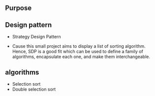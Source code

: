 ## Purpose


## Design pattern

- Strategy Design Pattern
+ Cause this small project aims to display a list of sorting algorithm. Hence, SDP is a good fit which can be used to define a family of algorithms, 
encapsulate each one, and make them interchangeable.

## algorithms

- Selection sort
- Double selection sort